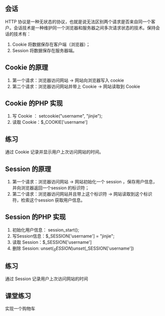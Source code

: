 ## 会话
HTTP 协议是一种无状态的协议，也就是说无法区别两个请求是否来自同一个客户。会话技术是一种维护同一个浏览器和服务器之间多次请求状态的技术。保持会话的技术有：

 1. Cookie 将数据保存在客户端（浏览器）；
 2. Session 将数据保存在服务器端。

## Cookie 的原理
1. 第一个请求：浏览器访问网站 -> 网站向浏览器写入 cookie
2. 第二个请求：浏览器访问网站并带上 Cookie  -> 网站读取到 Cookie

## Cookie 的PHP 实现
1. 写 Cookie ： setcookie("username", "jinjie");
2. 读取 Cookie：$_COOKIE['username']

## 练习
通过 Cookie 记录并显示用户上次访问网站的时间。

## Session 的原理
1. 第一个请求：浏览器访问网站 -> 网站初始化一个 session ，保存用户信息，并向浏览器返回一个session 的标识符；
2. 第二个请求：浏览器访问网站并且带上这个标识符 -> 网站读取到这个标识符，检索这个session 获取用户信息。

## Session 的PHP 实现
1. 初始化用户信息： session_start();
2. 写Session信息：$_SESSION['username'] = "jinjie";
3. 读取 Session：$_SESSION['username']
4. 删除 Session: unset($_SESSION)  unset($_SESSION['username'])

## 练习
通过 Session 记录用户上次访问网站的时间

## 课堂练习
实现一个购物车


<!--stackedit_data:
eyJoaXN0b3J5IjpbNDc5NTczMTc4XX0=
-->

